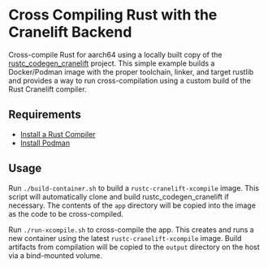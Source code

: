 # Cross Compiling Rust with the Cranelift Backend
Cross-compile Rust for aarch64 using a locally built copy of the [rustc_codegen_cranelift](https://github.com/rust-lang/rustc_codegen_cranelift) project. This simple example builds a Docker/Podman image with the proper toolchain, linker, and target rustlib and provides a way to run cross-compilation using a custom build of the Rust Cranelift compiler.

## Requirements
- [Install a Rust Compiler](https://www.rust-lang.org/tools/install)
- [Install Podman](https://podman.io/docs/installation)

## Usage
Run `./build-container.sh` to build a `rustc-cranelift-xcompile` image. This script will automatically clone and build rustc_codegen_cranelift if necessary. The contents of the `app` directory will be copied into the image as the code to be cross-compiled.

Run `./run-xcompile.sh` to cross-compile the app. This creates and runs a new container using the latest `rustc-cranelift-xcompile` image. Build artifacts from compilation will be copied to the `output` directory on the host via a bind-mounted volume.
